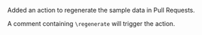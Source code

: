 Added an action to regenerate the sample data in Pull Requests.

A comment containing `\regenerate` will trigger the action.
